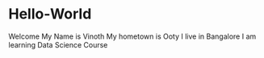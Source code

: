# Hello-World
Welcome
My Name is Vinoth
My hometown is Ooty
I live in Bangalore
I am learning Data Science Course
